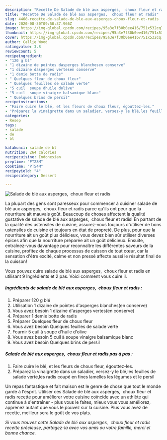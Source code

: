 ```yaml
---
description: "Recette De Salade de blé aux asperges,  choux fleur et radis"
title: "Recette De Salade de blé aux asperges,  choux fleur et radis"
slug: 4468-recette-de-salade-de-ble-aux-asperges-choux-fleur-et-radis
date: 2020-08-30T09:50:37.966Z
image: https://img-global.cpcdn.com/recipes/95a3e7f30b0ee416/751x532cq70/salade-de-ble-aux-asperges-choux-fleur-et-radis-photo-principale-de-la-recette.jpg
thumbnail: https://img-global.cpcdn.com/recipes/95a3e7f30b0ee416/751x532cq70/salade-de-ble-aux-asperges-choux-fleur-et-radis-photo-principale-de-la-recette.jpg
cover: https://img-global.cpcdn.com/recipes/95a3e7f30b0ee416/751x532cq70/salade-de-ble-aux-asperges-choux-fleur-et-radis-photo-principale-de-la-recette.jpg
author: Callie Wood
ratingvalue: 3.8
reviewcount: 5
recipeingredient:
- "120 g bl"
- "1 dizaine de pointes dasperges blanchesen conserve"
- "1 dizaine dasperges vertesen conserve"
- "1 demie botte de radis"
- " Quelques fleur de choux fleur"
- " Quelques feuilles de salade verte"
- "5 cuil  soupe dhuile dolive"
- "5 cuil  soupe vinaigre balsamique blanc"
- " Quelques brins de persil"
recipeinstructions:
- "Faire cuire le blé, et les fleurs de choux fleur, égouttez-les."
- "Préparez la vinaigrette dans un saladier, versez-y le blé,les feuilles de salade verte,les radis coupé en fines lamelles les légumes et le persil"
categories:
- Resep
tags:
- salade
- de
- bl

katakunci: salade de bl 
nutrition: 264 calories
recipecuisine: Indonesian
preptime: "PT28M"
cooktime: "PT54M"
recipeyield: "4"
recipecategory: Dessert

---
```



![Salade de blé aux asperges,  choux fleur et radis](https://img-global.cpcdn.com/recipes/95a3e7f30b0ee416/751x532cq70/salade-de-ble-aux-asperges-choux-fleur-et-radis-photo-principale-de-la-recette.jpg)

La plupart des gens sont paresseux pour commencer à cuisiner salade de blé aux asperges,  choux fleur et radis parce qu'ils ont peur que la nourriture ait mauvais goût. Beaucoup de choses affectent la qualité gustative de salade de blé aux asperges,  choux fleur et radis! En partant de la qualité des ustensiles de cuisine, assurez-vous toujours d'utiliser de bons ustensiles de cuisine et toujours en état de propreté. De plus, pour que la nourriture ait un goût plus délicieux, vous devez bien sûr utiliser diverses épices afin que la nourriture préparée ait un goût délicieux. Ensuite, entraînez-vous davantage pour reconnaître les différentes saveurs de la cuisine, profitez de chaque processus de cuisson de tout cœur, car la sensation d'être excité, calme et non pressé affecte aussi le résultat final de la cuisson!

<!--inarticleads1-->

Vous pouvez cuire salade de blé aux asperges,  choux fleur et radis en utilisant 9 Ingrédients et 2 pas. Voici comment vous cuire il.

##### Ingrédients de salade de blé aux asperges,  choux fleur et radis :

1. Préparer 120 g blé
1. Utilisation 1 dizaine de pointes d&#39;asperges blanches(en conserve)
1. Vous avez besoin 1 dizaine d&#39;asperges vertes(en conserve)
1. Préparer 1 demie botte de radis
1. Préparer  Quelques fleur de choux fleur
1. Vous avez besoin  Quelques feuilles de salade verte
1. Fournir 5 cuil à soupe d&#39;huile d&#39;olive
1. Vous avez besoin 5 cuil à soupe vinaigre balsamique blanc
1. Vous avez besoin  Quelques brins de persil




<!--inarticleads2-->

##### Salade de blé aux asperges,  choux fleur et radis pas à pas :

1. Faire cuire le blé, et les fleurs de choux fleur, égouttez-les.
1. Préparez la vinaigrette dans un saladier, versez-y le blé,les feuilles de salade verte,les radis coupé en fines lamelles les légumes et le persil




<!--inarticleads1-->

<p>
Un repas fantastique et fait maison est le genre de chose que tout le monde garde à l'esprit. Utiliser ces Salade de blé aux asperges,  choux fleur et radis recette pour améliorer votre cuisine coïncide avec un athlète qui continue à s'entraîner - plus vous le faites, mieux vous vous améliorez, apprenez autant que vous le pouvez sur la cuisine. Plus vous avez de recette, meilleur sera le goût de vos plats.
</p>

<p>
<i>Si vous trouvez cette Salade de blé aux asperges,  choux fleur et radis recette précieuse, partagez-la avec vos amis ou votre famille, merci et bonne chance.</i>
</p>
